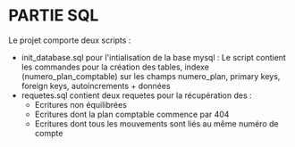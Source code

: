 # PARTIE SQL

Le projet comporte deux scripts :
* init_database.sql pour l'intialisation de la base mysql :  Le script contient les commandes pour la création des tables, indexe (numero_plan_comptable) sur les champs numero_plan, primary keys, foreign keys, autoincrements + données
* requetes.sql contient deux requetes pour la récupération des :
    * Ecritures non équilibrées 
    * Ecritures dont la plan comptable commence par 404
    * Ecritures dont tous les mouvements sont liés au même numéro de compte
